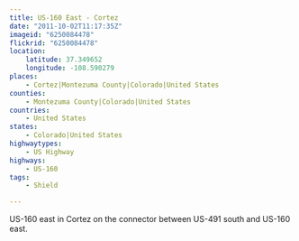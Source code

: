 ```yaml
---
title: US-160 East - Cortez
date: "2011-10-02T11:17:35Z"
imageid: "6250084478"
flickrid: "6250084478"
location:
    latitude: 37.349652
    longitude: -108.590279
places:
    - Cortez|Montezuma County|Colorado|United States
counties:
    - Montezuma County|Colorado|United States
countries:
    - United States
states:
    - Colorado|United States
highwaytypes:
    - US Highway
highways:
    - US-160
tags:
    - Shield

---
```

US-160 east in Cortez on the connector between US-491 south and US-160 east.